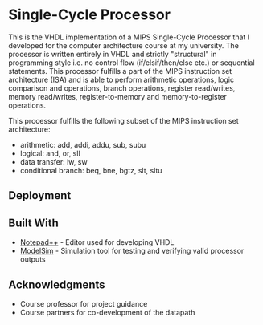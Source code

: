 # Single-Cycle Processor

This is the VHDL implementation of a MIPS Single-Cycle Processor that I developed for the computer architecture course at my university. The processor is written entirely in VHDL and strictly "structural" in programming style i.e. no control flow (if/elsif/then/else etc.) or sequential statements. This processor fulfills a part of the MIPS instruction set architecture (ISA) and is able to perform arithmetic operations, logic comparison and operations, branch operations, register read/writes, memory read/writes, register-to-memory and memory-to-register operations.

This processor fulfills the following subset of the MIPS instruction set architecture:
* arithmetic: add, addi, addu, sub, subu
* logical: and, or, sll
* data transfer: lw, sw
* conditional branch: beq, bne, bgtz, slt, sltu

## Deployment



## Built With

* [Notepad++](https://notepad-plus-plus.org) - Editor used for developing VHDL
* [ModelSim](https://www.intel.com/content/www/us/en/software/programmable/quartus-prime/model-sim.html) - Simulation tool for testing and verifying valid processor outputs

## Acknowledgments

* Course professor for project guidance
* Course partners for co-development of the datapath
